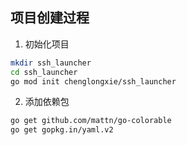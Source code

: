 ## 项目创建过程

1. 初始化项目

```bash
mkdir ssh_launcher
cd ssh_launcher
go mod init chenglongxie/ssh_launcher
```

2. 添加依赖包
```bash
go get github.com/mattn/go-colorable 
go get gopkg.in/yaml.v2
```